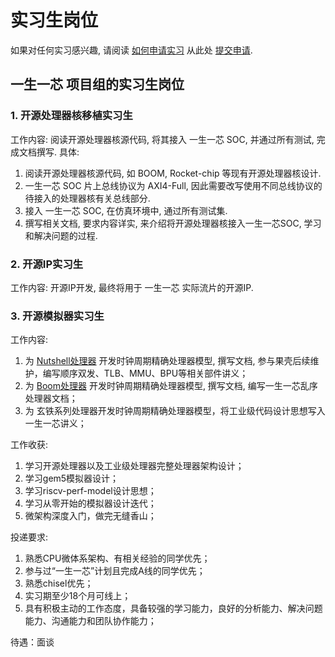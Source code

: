 # 实习生岗位

如果对任何实习感兴趣, 请阅读 [如何申请实习](./how-to-submit-application.md) 从此处 [提交申请](https://github.com/Zweisamkeiten/ysyx-internships/issues/new?assignees=&labels=request&template=internships.yaml).

## 一生一芯 项目组的实习生岗位

### 1. 开源处理器核移植实习生

工作内容: 阅读开源处理器核源代码, 将其接入 一生一芯 SOC, 并通过所有测试, 完成文档撰写. 具体:

1. 阅读开源处理器核源代码, 如 BOOM, Rocket-chip 等现有开源处理器核设计.
2. 一生一芯 SOC 片上总线协议为 AXI4-Full, 因此需要改写使用不同总线协议的待接入的处理器核有关总线部分.
3. 接入 一生一芯 SOC, 在仿真环境中, 通过所有测试集.
4. 撰写相关文档, 要求内容详实, 来介绍将开源处理器核接入一生一芯SOC, 学习和解决问题的过程.

### 2. 开源IP实习生

工作内容: 开源IP开发, 最终将用于 一生一芯 实际流片的开源IP.


### 3. 开源模拟器实习生

工作内容: 
1. 为 [Nutshell处理器](https://github.com/OSCPU/NutShell) 开发时钟周期精确处理器模型, 撰写文档, 参与果壳后续维护，编写顺序双发、TLB、MMU、BPU等相关部件讲义；
2. 为 [Boom处理器](https://github.com/chipsalliance/rocket-chip) 开发时钟周期精确处理器模型, 撰写文档, 编写一生一芯乱序处理器文档；
3. 为 玄铁系列处理器开发时钟周期精确处理器模型，将工业级代码设计思想写入一生一芯讲义；

工作收获:
1. 学习开源处理器以及工业级处理器完整处理器架构设计；
2. 学习gem5模拟器设计；
3. 学习riscv-perf-model设计思想；
4. 学习从零开始的模拟器设计迭代；
5. 微架构深度入门，做完无缝香山；

投递要求:
1. 熟悉CPU微体系架构、有相关经验的同学优先；
2. 参与过“一生一芯”计划且完成A线的同学优先；
3. 熟悉chisel优先；
4. 实习期至少18个月可线上；
5. 具有积极主动的工作态度，具备较强的学习能力，良好的分析能力、解决问题能力、沟通能力和团队协作能力；

待遇：面谈
